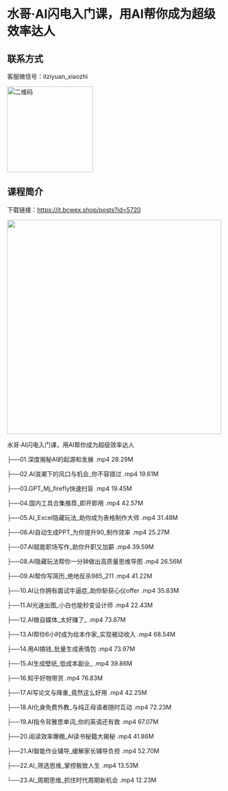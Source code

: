 # 水哥·AI闪电入门课，用AI帮你成为超级效率达人

## 联系方式

客服微信号：itziyuan_xiaozhi

<img src="https://ziyuanyun.oss-cn-guangzhou.aliyuncs.com/common/20240614073449/666b82192834a.jpg" width="200" height="200" alt="二维码">

## 课程简介

下载链接：https://it.bcwex.shop/posts?id=5720

<img src="https://ziyuanyun.oss-cn-guangzhou.aliyuncs.com/yun/20241201164448/674c220096fe1.jpg" width="500" alt="">

  水哥·AI闪电入门课，用AI帮你成为超级效率达人



 ├──01.深度揭秘AI的起源和发展 .mp4 28.29M

 ├──02.AI浪潮下的风口与机会_你不容错过 .mp4 19.61M

 ├──03.GPT_Mj_firefly快速扫盲 .mp4 19.45M

 ├──04.国内工具合集推荐_即开即用 .mp4 42.57M

 ├──05.AI_Excel隐藏玩法_助你成为表格制作大师 .mp4 31.48M

 ├──06.AI自动生成PPT_为你提升90_制作效率 .mp4 25.27M

 ├──07.AI赋能职场写作_助你升职又加薪 .mp4 39.59M

 ├──08.AI隐藏玩法帮你一分钟做出高质量思维导图 .mp4 26.56M

 ├──09.AI帮你写简历_绝地反杀985_211 .mp4 41.22M

 ├──10.AI让你拥有面试牛逼症_助你斩获心仪offer .mp4 35.83M

 ├──11.AI光速出图_小白也能秒变设计师 .mp4 22.43M

 ├──12.AI做自媒体_太好赚了_ .mp4 73.87M

 ├──13.AI帮你6小时成为绘本作家_实现被动收入 .mp4 68.54M

 ├──14.用AI搞钱_批量生成表情包 .mp4 73.97M

 ├──15.AI生成壁纸_低成本副业_ .mp4 39.86M

 ├──16.知乎好物带货 .mp4 76.83M

 ├──17.AI写论文与降重_竟然这么好用 .mp4 42.25M

 ├──18.AI化身免费外教_与纯正母语者随时互动 .mp4 72.23M

 ├──19.AI指令背雅思单词_你的英语还有救 .mp4 67.07M

 ├──20.阅读效率爆棚_AI读书秘籍大揭秘 .mp4 41.86M

 ├──21.AI智能作业辅导_缓解家长辅导负担 .mp4 52.70M

 ├──22.AI_筛选思维_掌控极致人生 .mp4 13.53M

 └──23.AI_周期思维_抓住时代周期新机会 .mp4 12.23M

  